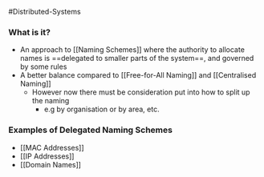 #Distributed-Systems 

### What is it?
- An approach to [[Naming Schemes]] where the authority to allocate names is ==delegated to smaller parts of the system==, and governed by some rules
- A better balance compared to [[Free-for-All Naming]] and [[Centralised Naming]]
	- However now there must be consideration put into how to split up the naming
		- e.g by organisation or by area, etc.

### Examples of Delegated Naming Schemes
- [[MAC Addresses]]
- [[IP Addresses]]
- [[Domain Names]]
